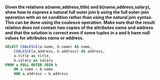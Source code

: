 <b>Given the relations a(name,address,title) and b(name,address,salary), show how to express a natural full outer join b using the full outer-join operation with an on condition rather than using the natural join syntax. This can be done using the coalesce operation. Make sure that the result relation does not contain two copies of the attributes name and address and that the solution is correct even if some tuples in a and b have null values for attributes name or address.</b>

```SQL
SELECT COALESCE(a.name, b.name) AS name,
    COALESCE(a.address, b.address) AS address,
    a.title as title,
    b.salary as salary
FROM a FULL OUTER JOIN b 
    ON a.name = b.name
    AND a.address = b.address
```